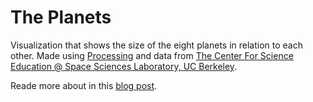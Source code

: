 # The Planets

Visualization that shows the size of the eight planets in relation to each other. Made using [Processing](http://processing.org/) and data from [The Center For Science Education @ Space Sciences Laboratory, UC Berkeley](http://cse.ssl.berkeley.edu/AtHomeAstronomy/act10_datasheet.html).

Reade more about in this [blog post](http://www.levimcg.com/the-planets/).